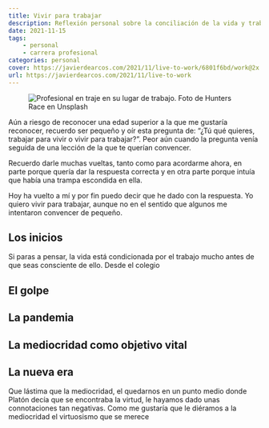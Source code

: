 ```yaml
---
title: Vivir para trabajar
description: Reflexión personal sobre la conciliación de la vida y trabajo después de la pandemia
date: 2021-11-15
tags:
    - personal
    - carrera profesional
categories: personal
cover: https://javierdearcos.com/2021/11/live-to-work/6801f6bd/work@2x.jpg
url: https://javierdearcos.com/2021/11/live-to-work
---
```


<figure>
    <picture>
            <source srcset="/2021/11/live-to-work/6801f6bd/work@1x.webp"media="(max-width: 39.99em)"  type="image/webp" />
            <source srcset="/2021/11/live-to-work/6801f6bd/work@2x.webp"media="(min-width: 40em)"  type="image/webp" />
            <source srcset="/2021/11/live-to-work/6801f6bd/work@1x.jpg"media="(max-width: 39.99em)"  type="image/jpg" />
            <source srcset="/2021/11/live-to-work/6801f6bd/work@2x.jpg"media="(min-width: 40em)"  type="image/jpg" />
            <img src="/2021/11/live-to-work/6801f6bd/work@2x.jpg" alt="Profesional en traje en su lugar de trabajo. Foto de Hunters Race en Unsplash" />
    </picture>
</figure>

Aún a riesgo de reconocer una edad superior a la que me gustaría reconocer, recuerdo ser pequeño y oír esta pregunta de: “¿Tú qué quieres, trabajar para vivir o vivir para trabajar?”. Peor aún cuando la pregunta venía seguida de una lección de la que te querían convencer.

Recuerdo darle muchas vueltas, tanto como para acordarme ahora, en parte porque quería dar la respuesta correcta y en otra parte porque intuía que había una trampa escondida en ella.

Hoy ha vuelto a mí y por fin puedo decir que he dado con la respuesta. Yo quiero vivir para trabajar, aunque no en el sentido que algunos me intentaron convencer de pequeño.

<!-- more -->

## Los inicios

Si paras a pensar, la vida está condicionada por el trabajo mucho antes de que seas consciente de ello. Desde el colegio

## El golpe

## La pandemia

## La mediocridad como objetivo vital

## La nueva era

Que lástima que la mediocridad, el quedarnos en un punto medio donde Platón decía que se encontraba la virtud, le hayamos dado unas connotaciones tan negativas. Como me gustaría que le diéramos a la mediocridad el virtuosismo que se merece